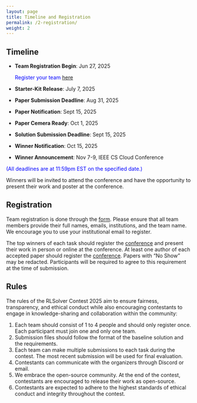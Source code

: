 ```yaml
---
layout: page
title: Timeline and Registration
permalink: /2-registration/
weight: 2
---
```


## Timeline
* **Team Registration Begin**: Jun 27, 2025
  
  <span style="color:blue;">Register your team [here](https://docs.google.com/forms/d/e/1FAIpQLScIOW2OJ9KFm1AqNFOvulJP6DcZq0YAcrYhtx6RBkbuQj99LA/viewform?usp=header)</span>
* **Starter-Kit Release**: July 7, 2025
* **Paper Submission Deadline**: Aug 31, 2025
* **Paper Notification**: Sept 15, 2025
* **Paper Cemera Ready**: Oct 1, 2025
* **Solution Submission Deadline**: Sept 15, 2025
* **Winner Notification**: Oct 15, 2025
* **Winner Announcement**: Nov 7-9, IEEE CS Cloud Conference

<span style="color:blue;">(All deadlines are at 11:59pm EST on the specified date.)</span>

Winners will be invited to attend the conference and have the opportunity to present their work and poster at the conference.


## Registration
Team registration is done through the [form](https://docs.google.com/forms/d/e/1FAIpQLScIOW2OJ9KFm1AqNFOvulJP6DcZq0YAcrYhtx6RBkbuQj99LA/viewform?usp=header). Please ensure that all team members provide their full names, emails, institutions, and the team name. We encourage you to use your institutional email to register.

The top winners of each task should register the [conference](https://www.cloud-conf.net/cscloud/2025/cscloud/index.html) and present their work in person or online at the conference. At least one author of each accepted paper should register the [conference](https://www.cloud-conf.net/cscloud/2025/cscloud/index.html). Papers with “No Show” may be redacted. Participants will be required to agree to this requirement at the time of submission.


## Rules
The rules of the RLSolver Contest 2025 aim to ensure fairness, transparency, and ethical conduct while also encouraging contestants to engage in knowledge-sharing and collaboration within the community:

1. Each team should consist of 1 to 4 people and should only register once. Each participant must join one and only one team.
2. Submission files should follow the format of the baseline solution and the requirements.
3. Each team can make multiple submissions to each task during the contest. The most recent submission will be used for final evaluation.
4. Contestants can communicate with the organizers through Discord or email.
5. We embrace the open-source community. At the end of the contest, contestants are encouraged to release their work as open-source.
6. Contestants are expected to adhere to the highest standards of ethical conduct and integrity throughout the contest.
